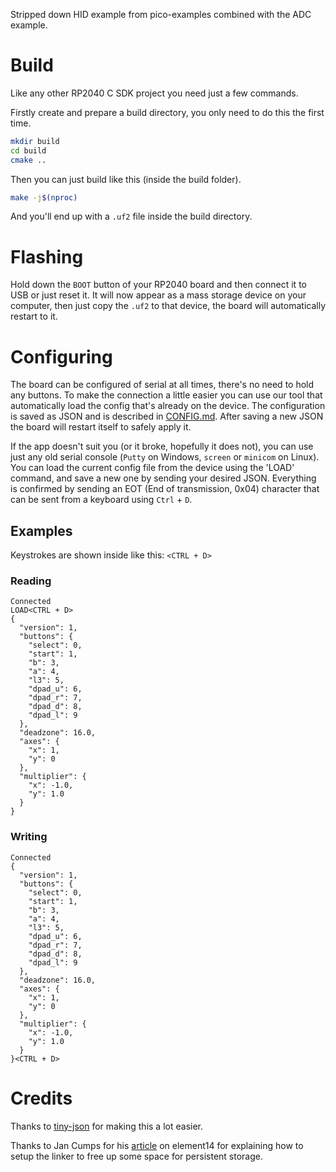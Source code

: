 Stripped down HID example from pico-examples combined with the ADC example.

# Build
Like any other RP2040 C SDK project you need just a few commands.

Firstly create and prepare a build directory, you only need to do this the first time.
```bash
mkdir build
cd build
cmake ..
```

Then you can just build like this (inside the build folder).
```bash
make -j$(nproc)
```

And you'll end up with a `.uf2` file inside the build directory.

# Flashing
Hold down the `BOOT` button of your RP2040 board and then connect it to USB or just reset it.
It will now appear as a mass storage device on your computer, then just copy the `.uf2` to that device, the board will automatically restart to it.

# Configuring
The board can be configured of serial at all times, there's no need to hold any buttons. To make the connection a little easier you can use our tool
that automatically load the config that's already on the device. The configuration is saved as JSON and is described in [CONFIG.md](/firmware/CONFIG.md).
After saving a new JSON the board will restart itself to safely apply it.

If the app doesn't suit you (or it broke, hopefully it does not), you can use just any old serial console (`Putty` on Windows, `screen` or `minicom` on Linux).
You can load the current config file from the device using the 'LOAD' command, and save a new one by sending your desired JSON.
Everything is confirmed by sending an EOT (End of transmission, 0x04) character that can be sent from a keyboard using `Ctrl` + `D`.

## Examples
Keystrokes are shown inside like this: `<CTRL + D>`
### Reading
```
Connected
LOAD<CTRL + D>
{
  "version": 1,
  "buttons": {
    "select": 0,
    "start": 1,
    "b": 3,
    "a": 4,
    "l3": 5,
    "dpad_u": 6,
    "dpad_r": 7,
    "dpad_d": 8,
    "dpad_l": 9
  },
  "deadzone": 16.0,
  "axes": {
    "x": 1,
    "y": 0
  },
  "multiplier": {
    "x": -1.0,
    "y": 1.0
  }
}
```
### Writing
```
Connected
{
  "version": 1,
  "buttons": {
    "select": 0,
    "start": 1,
    "b": 3,
    "a": 4,
    "l3": 5,
    "dpad_u": 6,
    "dpad_r": 7,
    "dpad_d": 8,
    "dpad_l": 9
  },
  "deadzone": 16.0,
  "axes": {
    "x": 1,
    "y": 0
  },
  "multiplier": {
    "x": -1.0,
    "y": 1.0
  }
}<CTRL + D>
```

# Credits
Thanks to [tiny-json](https://github.com/rafagafe/tiny-json) for making this a lot easier.

Thanks to Jan Cumps for his [article](https://community.element14.com/products/raspberry-pi/b/blog/posts/raspberry-pico-c-sdk-reserve-a-flash-memory-block-for-persistent-storage)
on element14 for explaining how to setup the linker to free up some space for persistent storage.
